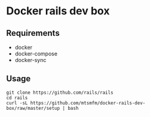 # Docker rails dev box

## Requirements

- docker
- docker-compose
- docker-sync

## Usage

```
git clone https://github.com/rails/rails
cd rails
curl -sL https://github.com/mtsmfm/docker-rails-dev-box/raw/master/setup | bash
```
